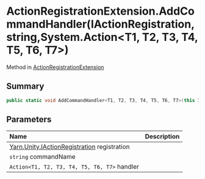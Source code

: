 # ActionRegistrationExtension.AddCommandHandler(IActionRegistration,string,System.Action<T1, T2, T3, T4, T5, T6, T7>)

Method in [ActionRegistrationExtension](/docs/api/csharp/yarn.unity.actionregistrationextension.md)

## Summary



```csharp
public static void AddCommandHandler<T1, T2, T3, T4, T5, T6, T7>(this IActionRegistration registration, string commandName, System.Action<T1, T2, T3, T4, T5, T6, T7> handler);
```

## Parameters

|Name|Description|
|:---|:---|
|[Yarn.Unity.IActionRegistration](/docs/api/csharp/yarn.unity.iactionregistration.md) registration||
|`string` commandName||
|`Action<T1, T2, T3, T4, T5, T6, T7>` handler||

